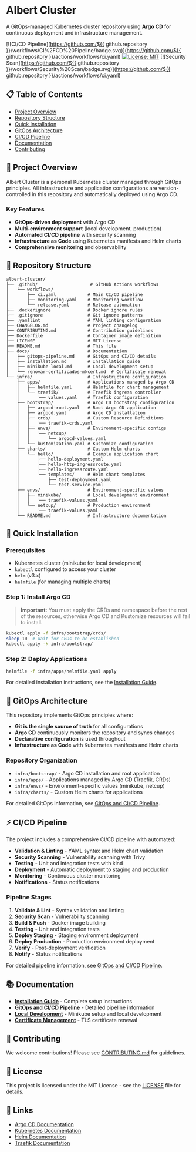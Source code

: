 # Albert Cluster

A GitOps-managed Kubernetes cluster repository using **Argo CD** for continuous deployment and infrastructure management.

[![CI/CD Pipeline](https://github.com/${{ github.repository }}/workflows/CI%2FCD%20Pipeline/badge.svg)](https://github.com/${{ github.repository }}/actions/workflows/ci.yaml)
[![License: MIT](https://img.shields.io/badge/License-MIT-yellow.svg)](https://opensource.org/licenses/MIT)
[![Security Scan](https://github.com/${{ github.repository }}/workflows/Security%20Scan/badge.svg)](https://github.com/${{ github.repository }}/actions/workflows/ci.yaml)

## 📋 Table of Contents

- [Project Overview](#project-overview)
- [Repository Structure](#repository-structure)
- [Quick Installation](#quick-installation)
- [GitOps Architecture](#gitops-architecture)
- [CI/CD Pipeline](#cicd-pipeline)
- [Documentation](#documentation)
- [Contributing](#contributing)

## 🎯 Project Overview

Albert Cluster is a personal Kubernetes cluster managed through GitOps principles. All infrastructure and application configurations are version-controlled in this repository and automatically deployed using Argo CD.

### Key Features

- **GitOps-driven deployment** with Argo CD
- **Multi-environment support** (local development, production)
- **Automated CI/CD pipeline** with security scanning
- **Infrastructure as Code** using Kubernetes manifests and Helm charts
- **Comprehensive monitoring** and observability

## 📁 Repository Structure

```
albert-cluster/
├── .github/                    # GitHub Actions workflows
│   └── workflows/
│       ├── ci.yaml            # Main CI/CD pipeline
│       ├── monitoring.yaml    # Monitoring workflow
│       └── release.yaml       # Release automation
├── .dockerignore              # Docker ignore rules
├── .gitignore                 # Git ignore patterns
├── .yamllint                  # YAML linting configuration
├── CHANGELOG.md               # Project changelog
├── CONTRIBUTING.md            # Contribution guidelines
├── Dockerfile                 # Container image definition
├── LICENSE                    # MIT License
├── README.md                  # This file
├── docs/                      # Documentation
│   ├── gitops-pipeline.md     # GitOps and CI/CD details
│   ├── installation.md        # Installation guide
│   ├── minikube-local.md      # Local development setup
│   └── renovar-certificados-mkcert.md  # Certificate renewal
└── infra/                     # Infrastructure configuration
    ├── apps/                  # Applications managed by Argo CD
    │   ├── helmfile.yaml      # Helmfile for chart management
    │   └── traefik/           # Traefik ingress controller
    │       └── values.yaml    # Traefik configuration
    ├── bootstrap/             # Argo CD bootstrap configuration
    │   ├── argocd-root.yaml   # Root Argo CD application
    │   ├── argocd.yaml        # Argo CD installation
    │   ├── crds/              # Custom Resource Definitions
    │   │   └── traefik-crds.yaml
    │   ├── envs/              # Environment-specific configs
    │   │   └── netcup/
    │   │       └── argocd-values.yaml
    │   └── kustomization.yaml # Kustomize configuration
    ├── charts/                # Custom Helm charts
    │   └── hello/             # Example application chart
    │       ├── hello-deployment.yaml
    │       ├── hello-http-ingressroute.yaml
    │       ├── hello-ingressroute.yaml
    │       └── templates/     # Helm chart templates
    │           ├── test-deployment.yaml
    │           └── test-service.yaml
    ├── envs/                  # Environment-specific values
    │   ├── minikube/          # Local development environment
    │   │   └── traefik-values.yaml
    │   └── netcup/            # Production environment
    │       └── traefik-values.yaml
    └── README.md              # Infrastructure documentation
```

## 🚀 Quick Installation

### Prerequisites

- Kubernetes cluster (minikube for local development)
- `kubectl` configured to access your cluster
- `helm` (v3.x)
- `helmfile` (for managing multiple charts)

### Step 1: Install Argo CD

> **Important:** You must apply the CRDs and namespace before the rest of the resources, otherwise Argo CD and Kustomize resources will fail to install.

```bash
kubectl apply -f infra/bootstrap/crds/
sleep 10  # Wait for CRDs to be established
kubectl apply -k infra/bootstrap/
```

### Step 2: Deploy Applications

```bash
helmfile -f infra/apps/helmfile.yaml apply
```

For detailed installation instructions, see the [Installation Guide](docs/installation.md).

## 🔄 GitOps Architecture

This repository implements GitOps principles where:

- **Git is the single source of truth** for all configurations
- **Argo CD** continuously monitors the repository and syncs changes
- **Declarative configuration** is used throughout
- **Infrastructure as Code** with Kubernetes manifests and Helm charts

### Repository Organization

- `infra/bootstrap/` - Argo CD installation and root application
- `infra/apps/` - Applications managed by Argo CD (Traefik, CRDs)
- `infra/envs/` - Environment-specific values (minikube, netcup)
- `infra/charts/` - Custom Helm charts for applications

For detailed GitOps information, see [GitOps and CI/CD Pipeline](docs/gitops-pipeline.md).

## ⚡ CI/CD Pipeline

The project includes a comprehensive CI/CD pipeline with automated:

- **Validation & Linting** - YAML syntax and Helm chart validation
- **Security Scanning** - Vulnerability scanning with Trivy
- **Testing** - Unit and integration tests with kind
- **Deployment** - Automatic deployment to staging and production
- **Monitoring** - Continuous cluster monitoring
- **Notifications** - Status notifications

### Pipeline Stages

1. **Validate & Lint** - Syntax validation and linting
2. **Security Scan** - Vulnerability scanning
3. **Build & Push** - Docker image building
4. **Testing** - Unit and integration tests
5. **Deploy Staging** - Staging environment deployment
6. **Deploy Production** - Production environment deployment
7. **Verify** - Post-deployment verification
8. **Notify** - Status notifications

For detailed pipeline information, see [GitOps and CI/CD Pipeline](docs/gitops-pipeline.md).

## 📚 Documentation

- **[Installation Guide](docs/installation.md)** - Complete setup instructions
- **[GitOps and CI/CD Pipeline](docs/gitops-pipeline.md)** - Detailed pipeline information
- **[Local Development](docs/minikube-local.md)** - Minikube setup and local development
- **[Certificate Management](docs/renovar-certificados-mkcert.md)** - TLS certificate renewal

## 🤝 Contributing

We welcome contributions! Please see [CONTRIBUTING.md](CONTRIBUTING.md) for guidelines.

## 📄 License

This project is licensed under the MIT License - see the [LICENSE](LICENSE) file for details.

## 🔗 Links

- [Argo CD Documentation](https://argo-cd.readthedocs.io/)
- [Kubernetes Documentation](https://kubernetes.io/docs/)
- [Helm Documentation](https://helm.sh/docs/)
- [Traefik Documentation](https://doc.traefik.io/traefik/)

